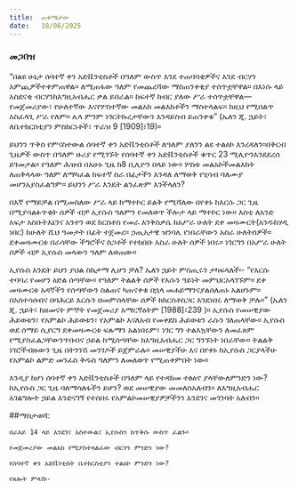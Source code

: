 ```yaml
---
title:  ጠቀሜታው
date:   18/06/2025
---
```


### መጋበዝ

“በልዩ ሁኔታ ሰባተኛ ቀን አድቬንቲስቶች በዓለም ውስጥ እንደ ተጠባባቂዎችና እንደ ብርሃን አምጪዎችተቀምጠዋል። ለሚጠፋው ዓለም የመጨረሻው ማስጠንቀቂያ ተሰጥቷቸዋል። በእነሱ ላይ አስደናቂ ብርሃንከእግዚአብሔር ቃል ይበራል። ከፍተኛ ክብር ያለው ሥራ ተሰጥቷቸዋል—የመጀመሪያው፣ የሁለተኛው እናየሦስተኛው መልአክ መልእክቶችን ማስተላልፍ። ከዚህ የሚበልጥ አስፈላጊ ሥራ የለም። ሌላ ምንም ነገርትኩረታቸውን እንዳይስብ ይጠንቀቁ” (ኤለን ጂ. ኋይት፣ ለቤተክርስቲያን ምስክርነቶች፣ ጥራዝ 9 [1909]፣19)።

ይህንን ጥቅስ የምናስተውል ሰባተኛ ቀን አድቬንቲስቶች ለዓለም ያለንን ልዩ ተልዕኮ እንረዳለን።በቅርብ ጊዜዎች ውስጥ በዓለም ዙሪያ የሚገኙት የሰባተኛ ቀን አድቬንቲስቶች ቁጥር 23 ሚሊዮንእንደደረሰ ይገመታል። የዓለም  ሕዝብ በአሁኑ ጊዜ ከ8 ቢሊዮን በላይ ነው። ሦስቱ መልአኮችመልእክት ለጠቅላላው ዓለም ለማካፈል ከፍተኛ ስራ በፊታችን እንዳለ ለማወቅ የሂሳብ ባለሙያ መሆንአያስፈልግም። ይህንን ሥራ እንዴት ልንፈጽም እንችላለን?

በእኛ የማይቻል በሚመስለው ሥራ ላይ ከማተኮር ይልቅ የሚሻለው በየቀኑ ከእርሱ ጋር ጊዜ በሚያሳልፉጥቂት ሰዎች ብቻ ኢየሱስ ዓለምን የመለወጥ ችሎታ ላይ ማተኮር ነው። እስቲ ለአንድ አፍታ አስቡትእኔንና አንተን ወደ ክርስቶስ የመራ እንቅስቃሴ ከአሥራ ሁለት ደቀ መዛሙርት(አንዱከሃዲ ነበር) ከሁለት ሺህ ዓመታት በፊት ተጀመረ። ኃጢአታዊ ዝንባሌ የነበራቸውን አስራ ሁለትሰዎች። ደቀመዛሙርቱ በራሳቸው ችግሮችና ስጋቶች የተከበቡ አስራ ሁለት ሰዎች ነበሩ። ነገርግን በአሥራ ሁለት ሰዎች ብቻ ኢየሱስ መላውን ዓለም ለወጠው።

ኢየሱስ እንዴት ይህን ያህል ስኬታማ ሊሆን ቻለ? ኤለን ኋይት ምስጢሩን ታካፍላለች፡- “የእርሱ ተባባሪ የመሆን ዕድል ሰጣቸው። የዓለም ትልልቅ ሰዎች የእሱን ዓይነት መምህርአላገኙም። ደቀ መዛሙርቱ አዳኛችን የሰጣቸውን ስልጠና ካጠናቀቁ በኋላ መሐይማንናያልሰለጠኑ አልሆኑም። በአስተሳሰብና በባሕርይ እርሱን በመምሰላቸው ሰዎች ከክርስቶስጋር እንደነበሩ ለማወቅ ቻሉ።” (ኤለን ጂ. ኋይት፣ ከዘመናት ምኞት የመጀመሪያ አማርኛዕትም [1988]፣239 )። ኢየሱስ የመሠዊያው ሕይወቱን፣ የአምልኮ ሕይወቱን፣ የአምልኮ እናለአብ የመቀደስ ሕይወቱን ራሱን ገለጠላቸው። ኢየሱስ ወደ ሰማይ ሲያርግ ደቀመዛሙርቱ ፍጹማን አልነበሩም፣ ነገር ግን ተልእኳቸውን ለመፈጸም የሚያስፈልጋቸውንጥበብና ኃይል ከሚሰጣቸው ከእግዚአብሔር ጋር ግንኙነት ነበራቸው። ትልልቅ ነገሮችብዙውን ጊዜ በትንንሽ መንገዶች ይጀምራሉ። መሠዊያችሁ እና በየቀኑ ከኢየሱስ ጋርያላችሁ የአምልኮ ልምድ መንፈስ ቅዱስ ዓለምን ለመለወጥ የሚጠቀምበት ነው።

እንዲያ ከሆነ ሰባተኛ ቀን አድቬንቲስቶች በዓለም ላይ የተዳከመ ተፅዕኖ ያላቸውለምንድን ነው? ከኢየሱስ ጋር ጊዜ ባለማሳለፋችን ይሆን? ወደ መሠዊያው መመለስአለብን። ለእግዚአብሔር አገልግሎት ኃይል እንድናገኝ የተሰበሩ የአምልኮመሠዊያዎቻችንን እንደገና መገንባት አለብን።

##ማስታወሻ:

`በራእይ 14 ላይ እንደገና አስተውልና ኢየሱስን ከጥቅሱ ውስጥ ፈልጉ።`

`የመጀመሪያው መልአክ የሚያስተላልፈው ብርሃን ምንድን ነው?`

`የሰባተኛ ቀን አድቬንቲስት ቤተክርስቲያን ተልዕኮ ምንድን ነው?`

`የጸሎት ምላሽ፡-`